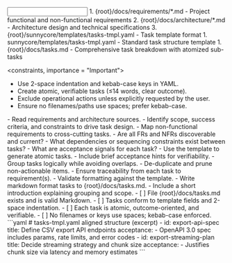 <input>
  <context>
    1. {root}/docs/requirements/*.md - Project functional and non-functional requirements
    2. {root}/docs/architecture/*.md - Architecture design and technical specifications
    3. {root}/sunnycore/templates/tasks-tmpl.yaml - Task template format
  </context>
  <templates>
    1. sunnycore/templates/tasks-tmpl.yaml - Standard task structure template
  </templates>
</input>

<output>
  1. {root}/docs/tasks.md - Comprehensive task breakdown with atomized sub-tasks
</output>

<constraints, importance = "Important">
- Use 2-space indentation and kebab-case keys in YAML.
- Create atomic, verifiable tasks (≤14 words, clear outcome).
- Exclude operational actions unless explicitly requested by the user.
- Ensure no filenames/paths use spaces; prefer kebab-case.
</constraints>

<workflow importance="Important">
  <stage id="research">
  <tools: sequential-thinking>
  - Read requirements and architecture sources.
  - Identify scope, success criteria, and constraints to drive task design.
  - Map non-functional requirements to cross-cutting tasks.
  </tools: sequential-thinking>
  
  <questions>
  - Are all FRs and NFRs discoverable and current?
  - What dependencies or sequencing constraints exist between tasks?
  - What are acceptance signals for each task?
  </questions>
  </stage>

  <stage id="draft">
  - Use the template to generate atomic tasks.
  - Include brief acceptance hints for verifiability.
  - Group tasks logically while avoiding overlaps.
  </stage>

  <stage id="review">
  - De-duplicate and prune non-actionable items.
  - Ensure traceability from each task to requirement(s).
  - Validate formatting against the template.
  </stage>

  <stage id="finalize">
  - Write markdown format tasks to {root}/docs/tasks.md.
  - Include a short introduction explaining grouping and scope.

  <checks>
  - [ ] File {root}/docs/tasks.md exists and is valid Markdown.
  - [ ] Tasks conform to template fields and 2-space indentation.
  - [ ] Each task is atomic, outcome-oriented, and verifiable.
  - [ ] No filenames or keys use spaces; kebab-case enforced.
  </checks>
  </stage>
</workflow>

<example-tasks-snippet>
```yaml
# tasks-tmpl.yaml aligned structure (excerpt)
- id: export-api-spec
  title: Define CSV export API endpoints
  acceptance:
    - OpenAPI 3.0 spec includes params, rate limits, and error codes
- id: export-streaming-plan
  title: Decide streaming strategy and chunk size
  acceptance:
    - Justifies chunk size via latency and memory estimates
```
</example-tasks-snippet>
</example>
